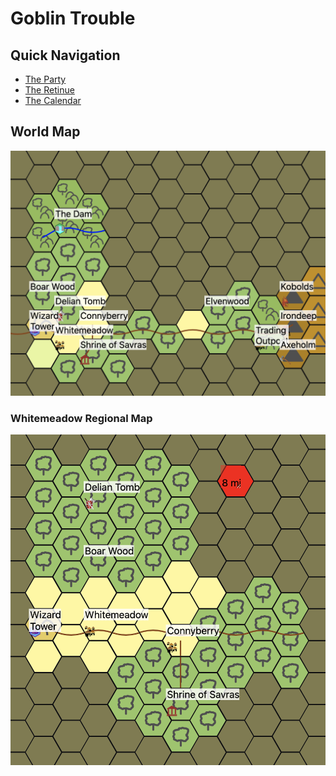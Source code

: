# Goblin Trouble

## Quick Navigation
- [The Party](dramatisPersonae.md#player-characters)
- [The Retinue](dramatisPersonae.md#followers)
- [The Calendar](dmtools/public/calendar.json)

## World Map
![](maps/worldMap-6.5.2023.png)

### Whitemeadow Regional Map
![](maps/whitemeadowRegionalMap-6.6.2023.png)
